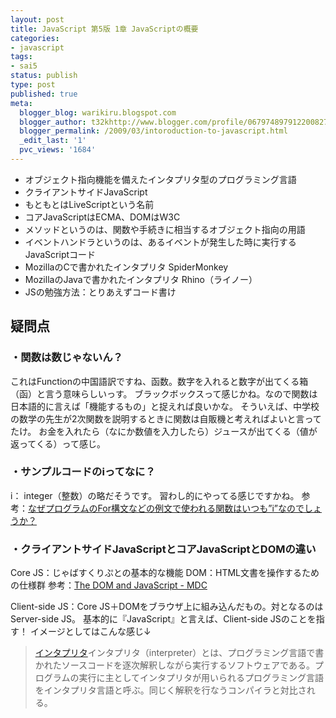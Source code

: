 ```yaml
---
layout: post
title: JavaScript 第5版 1章 JavaScriptの概要
categories:
- javascript
tags:
- sai5
status: publish
type: post
published: true
meta:
  blogger_blog: warikiru.blogspot.com
  blogger_author: t32khttp://www.blogger.com/profile/06797489791220082722noreply@blogger.com
  blogger_permalink: /2009/03/intoroduction-to-javascript.html
  _edit_last: '1'
  pvc_views: '1684'
---
```

<ul>
	<li>オブジェクト指向機能を備えたインタプリタ型のプログラミング言語</li>
	<li>クライアントサイドJavaScript</li>
	<li>もともとはLiveScriptという名前</li>
	<li>コアJavaScriptはECMA、DOMはW3C</li>
	<li>メソッドというのは、関数や手続きに相当するオブジェクト指向の用語</li>
	<li>イベントハンドラというのは、あるイベントが発生した時に実行するJavaScriptコード</li>
	<li>MozillaのCで書かれたインタプリタ SpiderMonkey</li>
	<li>MozillaのJavaで書かれたインタプリタ Rhino（ライノー）</li>
	<li>JSの勉強方法：とりあえずコード書け</li>
</ul>
<h2>疑問点</h2>
<h3>・関数は数じゃないん？</h3>
これはFunctionの中国語訳ですね、函数。数字を入れると数字が出てくる箱（函）と言う意味らしいっす。 ブラックボックスって感じかね。なので関数は日本語的に言えば「機能するもの」と捉えれば良いかな。 そういえば、中学校の数学の先生が2次関数を説明するときに関数は自販機と考えればよいと言ってたけ。 お金を入れたら（なにか数値を入力したら）ジュースが出てくる（値が返ってくる）って感じ。
<h3>・サンプルコードのiってなに？</h3>
i： integer（整数）の略だそうです。
習わし的にやってる感じですかね。
参考：<a href="http://q.hatena.ne.jp/1086523013">なぜプログラムのFor構文などの例文で使われる関数はいつも”i”なのでしょうか？</a>
<h3>・クライアントサイドJavaScriptとコアJavaScriptとDOMの違い</h3>
Core JS：じゃばすくりぷとの基本的な機能 DOM：HTML文書を操作するための仕様群
参考：<a href="https://developer.mozilla.org/ja/The_DOM_and_JavaScript">The DOM and JavaScript - MDC</a>

Client-side JS：Core JS＋DOMをブラウザ上に組み込んだもの。対となるのはServer-side JS。 基本的に『JavaScript』と言えば、Client-side JSのことを指す！ イメージとしてはこんな感じ↓
<img src="http://lh5.ggpht.com/_1drnogi3vdg/ScnDbx94PRI/AAAAAAAAAUs/RoHCZNYLBvw/js.png" alt="" />
<blockquote><a href="http://ja.wikipedia.org/wiki/%E3%82%A4%E3%83%B3%E3%82%BF%E3%83%97%E3%83%AA%E3%82%BF">インタプリタ</a>インタプリタ（interpreter）とは、プログラミング言語で書かれたソースコードを逐次解釈しながら実行するソフトウェアである。プログラムの実行に主としてインタプリタが用いられるプログラミング言語をインタプリタ言語と呼ぶ。同じく解釈を行なうコンパイラと対比される。</blockquote>
